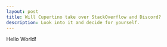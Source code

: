 ```yaml
---
layout: post
title: Will Cupertino take over StackOverflow and Discord?
description: Look into it and decide for yourself.
---
```


<head>
    <meta name="description" content="A next-level StackOverflow / Discord hybrid.">
    <meta name="og:title" content="Cupertino">
    <meta name="og:type" content="website">
    <meta name="og:url" content="https://cupertino-development.github.io/">
    <meta name="og:description" content="A next-level StackOverflow / Discord hybrid.">
    <meta name="theme-color" content="#F8B195" />
</head>

Hello World!